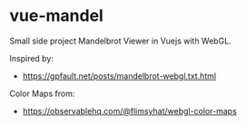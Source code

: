 # vue-mandel

Small side project Mandelbrot Viewer in Vuejs with WebGL.

Inspired by:
* https://gpfault.net/posts/mandelbrot-webgl.txt.html

Color Maps from:
* https://observablehq.com/@flimsyhat/webgl-color-maps